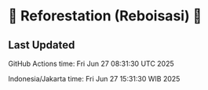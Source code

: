 
# 🌳 Reforestation (Reboisasi) 🌲

## Last Updated

GitHub Actions time: Fri Jun 27 08:31:30 UTC 2025

Indonesia/Jakarta time: Fri Jun 27 15:31:30 WIB 2025
